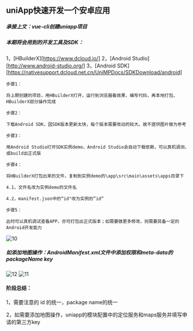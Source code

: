 ## uniApp快速开发一个安卓应用

##### 承接上文：vue-cli创建uniapp项目

##### 本期将会用到的开发工具及SDK：

1，[HBuilderX][https://www.dcloud.io/]  2，[Android Studio][http://www.android-studio.org/]  3，[Android SDK][https://nativesupport.dcloud.net.cn/UniMPDocs/SDKDownload/android]

```
步骤1：

将上期创建的项目，用HBuilderX打开，运行到浏览器看效果，编写代码，再本地打包，HBuilderX部分操作完成

步骤2：

下载Android SDK，因SDK版本更新太快，每个版本需要改动的较大。故不提供图片做为参考

步骤3：

用Android Studio打开SDK实例demo，Android Studio会自动下载依赖，可以真机调测，或build出正式版

步骤4：

将HBuilderX打包出来的文件，复制到实例demo的\app\src\main\assets\apps目录下

4.1，文件名改为实例demo的文件名

4.2，manifest.json中的“id"改为实例的”id“

步骤5：

此时可以真机调试查看APP，亦可打包出正式版本；如需要做更多修改，则需要具备一定的Android开发能力

```

![10](https://imgkr2.cn-bj.ufileos.com/199dfda6-c527-4c36-997c-1df3f2da0a32.png?UCloudPublicKey=TOKEN_8d8b72be-579a-4e83-bfd0-5f6ce1546f13&Signature=pn%252Fl7psQ7x7wQAI4vxpRim97D3A%253D&Expires=1608013958)


##### 如添加地图操作：AndroidManifest.xml文件中添加权限和meta-data的packageName key

![12](https://imgkr2.cn-bj.ufileos.com/327ae978-eb13-4f78-8f9a-aac2ecd1bed1.png?UCloudPublicKey=TOKEN_8d8b72be-579a-4e83-bfd0-5f6ce1546f13&Signature=iSDS%252BcXfPf%252Fop5A8j2F1FDj71xQ%253D&Expires=1608013987)
![11](https://imgkr2.cn-bj.ufileos.com/fa465704-1989-4639-97a9-2933c8fa8f0b.png?UCloudPublicKey=TOKEN_8d8b72be-579a-4e83-bfd0-5f6ce1546f13&Signature=SHptQJRWGKsgm2QEp11%252FwwvpKNU%253D&Expires=1608013992)




#### 阶段总结：

1，需要注意的 id 的统一，package name的统一

2，如需要添加地图操作，uniapp的模块配置中的定位服务和maps服务并填写申请的第三方key

